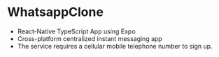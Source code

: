 # WhatsappClone

 - React-Native TypeScript App using Expo
 - Cross-platform centralized instant messaging app
 - The service requires a cellular mobile telephone number to sign up. 
